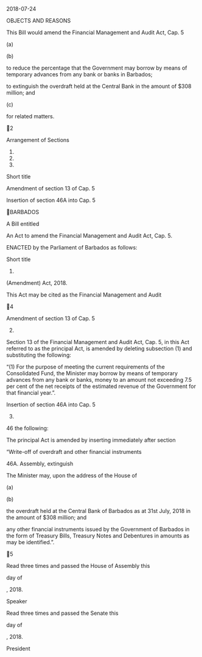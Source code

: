 2018-07-24

OBJECTS AND REASONS

This Bill would amend the Financial Management and Audit Act, Cap. 5

(a)

(b)

to reduce the percentage that the Government may borrow by means
of temporary advances from any bank or banks in Barbados;

to extinguish the overdraft held at the Central Bank in the amount of
$308 million; and

(c)

for related matters.

2

Arrangement of Sections

1.

2.

3.

Short title

Amendment of section 13 of Cap. 5

Insertion of section 46A into Cap. 5

BARBADOS

A Bill entitled

An Act to amend the Financial Management and Audit Act, Cap. 5.

ENACTED by the Parliament of Barbados as follows:

Short title

1.
(Amendment) Act, 2018.

This  Act  may  be  cited  as  the  Financial  Management  and  Audit

4

Amendment of section 13 of Cap. 5

2.
Section 13 of the Financial Management and Audit Act, Cap. 5, in
this Act referred to as the principal Act, is amended by deleting subsection (1)
and substituting the following:

“(1)
For  the  purpose  of  meeting  the  current  requirements  of  the
Consolidated Fund, the Minister may borrow by means of temporary
advances from any bank or banks, money to an amount not exceeding
7.5  per  cent  of  the  net  receipts  of  the  estimated  revenue  of  the
Government for that financial year.”.

Insertion of section 46A into Cap. 5

3.
46 the following:

The principal Act is amended by inserting immediately after section

“Write-off of overdraft and other financial instruments

46A.
Assembly, extinguish

The  Minister  may,  upon  the  address  of  the  House  of

(a)

(b)

the overdraft held at the Central Bank of Barbados as at 31st
July, 2018 in the amount of $308 million; and

any other financial instruments issued by the Government of
Barbados in the form of Treasury Bills, Treasury Notes and
Debentures in amounts as may be identified.”.

5

Read three times and passed the House of Assembly this

day of

, 2018.

Speaker

Read three times and passed the Senate this

day of

, 2018.

President

